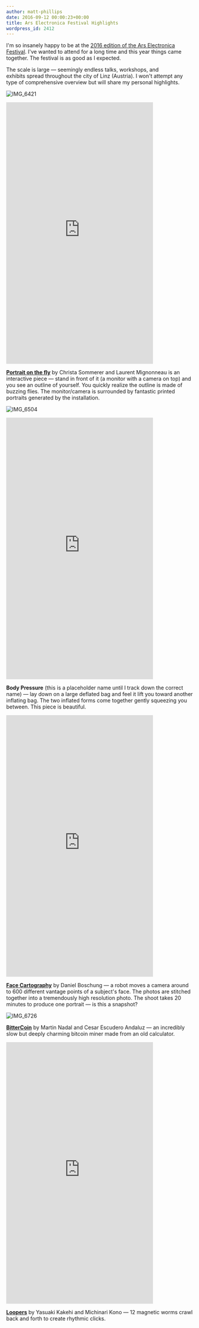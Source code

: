 ```yaml
---
author: matt-phillips
date: 2016-09-12 00:00:23+00:00
title: Ars Electronica Festival Highlights
wordpress_id: 2412
---
```


I'm so insanely happy to be at the [2016 edition of the Ars Electronica Festival](http://www.aec.at/festival/en/). I've wanted to attend for a long time and this year things came together. The festival is as good as I expected.

The scale is large &mdash; seemingly endless talks, workshops, and exhibits spread throughout the city of Linz (Austria). I won't attempt any type of comprehensive overview but will share my personal highlights.

![IMG_6421](https://lil-blog-media.s3.amazonaws.com/2016/09/IMG_6421-e1473635669196.jpg)

<iframe height="700" width="394" allowfullscreen="" frameborder="0" mozallowfullscreen="" src="https://player.vimeo.com/video/182327492?title=0&byline=0&portrait=0" webkitallowfullscreen=""></iframe>

[**Portrait on the fly**](http://www.interface.ufg.ac.at/christa-laurent/WORKS/artworks/PortraitOnTheFly-Interactive/PortraitOnTheFly.html) by Christa Sommerer and Laurent Mignonneau is an interactive piece &mdash; stand in front of it (a monitor with a camera on top) and you see an outline of yourself. You quickly realize the outline is made of buzzing flies. The monitor/camera is surrounded by fantastic printed portraits generated by the installation.

![IMG_6504](https://lil-blog-media.s3.amazonaws.com/2016/09/IMG_6504.jpg)

<iframe height="700" width="394" allowfullscreen="" frameborder="0" mozallowfullscreen="" src="https://player.vimeo.com/video/182327998?title=0&byline=0&portrait=0" webkitallowfullscreen=""></iframe>

**Body Pressure** (this is a placeholder name until I track down the correct name) &mdash; lay down on a large deflated bag and feel it lift you toward another inflating bag. The two inflated forms come together gently squeezing you between. This piece is beautiful.

<iframe height="700" width="394" allowfullscreen="" frameborder="0" mozallowfullscreen="" src="https://player.vimeo.com/video/182329409?title=0&byline=0&portrait=0" webkitallowfullscreen=""></iframe>

**[Face Cartography](http://www.aec.at/radicalatoms/en/face-cartography/)** by Daniel Boschung &mdash; a robot moves a camera around to 600 different vantage points of a subject's face. The photos are stitched together into a tremendously high resolution photo. The shoot takes 20 minutes to produce one portrait &mdash; is this a snapshot?

![IMG_6726](https://lil-blog-media.s3.amazonaws.com/2016/09/IMG_6726-e1473638077996.jpg)

**[BitterCoin](http://www.ufg.ac.at/Bitter-Coin.12968.0.html)** by Martin Nadal and Cesar Escudero Andaluz &mdash; an incredibly slow but deeply charming bitcoin miner made from an old calculator.

<iframe height="700" width="394" allowfullscreen="" frameborder="0" mozallowfullscreen="" src="https://player.vimeo.com/video/182330322?title=0&byline=0&portrait=0" webkitallowfullscreen=""></iframe>

**[Loopers](http://www.aec.at/radicalatoms/en/artist-lab-yasuaki-kakehi/)** by Yasuaki Kakehi and Michinari Kono &mdash; 12 magnetic worms crawl back and forth to create rhythmic clicks.
